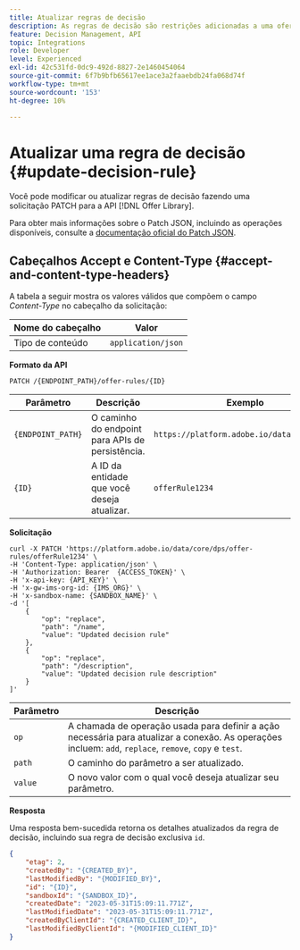 ```yaml
---
title: Atualizar regras de decisão
description: As regras de decisão são restrições adicionadas a uma oferta personalizada e aplicadas a um perfil para determinar a elegibilidade.
feature: Decision Management, API
topic: Integrations
role: Developer
level: Experienced
exl-id: 42c531fd-0dc9-492d-8827-2e1460454064
source-git-commit: 6f7b9bfb65617ee1ace3a2faaebdb24fa068d74f
workflow-type: tm+mt
source-wordcount: '153'
ht-degree: 10%

---
```


# Atualizar uma regra de decisão {#update-decision-rule}

Você pode modificar ou atualizar regras de decisão fazendo uma solicitação PATCH para a API [!DNL Offer Library].

Para obter mais informações sobre o Patch JSON, incluindo as operações disponíveis, consulte a [documentação oficial do Patch JSON](https://jsonpatch.com/).

## Cabeçalhos Accept e Content-Type {#accept-and-content-type-headers}

A tabela a seguir mostra os valores válidos que compõem o campo *Content-Type* no cabeçalho da solicitação:

| Nome do cabeçalho | Valor |
| ----------- | ----- |
| Tipo de conteúdo | `application/json` |

**Formato da API**

```http
PATCH /{ENDPOINT_PATH}/offer-rules/{ID}
```

| Parâmetro | Descrição | Exemplo |
| --------- | ----------- | ------- |
| `{ENDPOINT_PATH}` | O caminho do endpoint para APIs de persistência. | `https://platform.adobe.io/data/core/dps/` |
| `{ID}` | A ID da entidade que você deseja atualizar. | `offerRule1234` |

**Solicitação**

```shell
curl -X PATCH 'https://platform.adobe.io/data/core/dps/offer-rules/offerRule1234' \
-H 'Content-Type: application/json' \
-H 'Authorization: Bearer  {ACCESS_TOKEN}' \
-H 'x-api-key: {API_KEY}' \
-H 'x-gw-ims-org-id: {IMS_ORG}' \
-H 'x-sandbox-name: {SANDBOX_NAME}' \
-d '[
    {
        "op": "replace",
        "path": "/name",
        "value": "Updated decision rule"
    },
    {
        "op": "replace",
        "path": "/description",
        "value": "Updated decision rule description"
    }
]'
```

| Parâmetro | Descrição |
| --------- | ----------- |
| `op` | A chamada de operação usada para definir a ação necessária para atualizar a conexão. As operações incluem: `add`, `replace`, `remove`, `copy` e `test`. |
| `path` | O caminho do parâmetro a ser atualizado. |
| `value` | O novo valor com o qual você deseja atualizar seu parâmetro. |

**Resposta**

Uma resposta bem-sucedida retorna os detalhes atualizados da regra de decisão, incluindo sua regra de decisão exclusiva `id`.

```json
{
    "etag": 2,
    "createdBy": "{CREATED_BY}",
    "lastModifiedBy": "{MODIFIED_BY}",
    "id": "{ID}",
    "sandboxId": "{SANDBOX_ID}",
    "createdDate": "2023-05-31T15:09:11.771Z",
    "lastModifiedDate": "2023-05-31T15:09:11.771Z",
    "createdByClientId": "{CREATED_CLIENT_ID}",
    "lastModifiedByClientId": "{MODIFIED_CLIENT_ID}"
}
```
